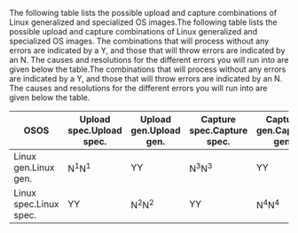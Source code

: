 <span data-ttu-id="fffa6-101">The following table lists the possible upload and capture combinations of Linux generalized and specialized OS images.</span><span class="sxs-lookup"><span data-stu-id="fffa6-101">The following table lists the possible upload and capture combinations of Linux generalized and specialized OS images.</span></span> <span data-ttu-id="fffa6-102">The combinations that will process without any errors are indicated by a Y, and those that will throw errors are indicated by an N. The causes and resolutions for the different errors you will run into are given below the table.</span><span class="sxs-lookup"><span data-stu-id="fffa6-102">The combinations that will process without any errors are indicated by a Y, and those that will throw errors are indicated by an N. The causes and resolutions for the different errors you will run into are given below the table.</span></span>

| <span data-ttu-id="fffa6-103">OS</span><span class="sxs-lookup"><span data-stu-id="fffa6-103">OS</span></span> | <span data-ttu-id="fffa6-104">Upload spec.</span><span class="sxs-lookup"><span data-stu-id="fffa6-104">Upload spec.</span></span> | <span data-ttu-id="fffa6-105">Upload gen.</span><span class="sxs-lookup"><span data-stu-id="fffa6-105">Upload gen.</span></span> | <span data-ttu-id="fffa6-106">Capture spec.</span><span class="sxs-lookup"><span data-stu-id="fffa6-106">Capture spec.</span></span> | <span data-ttu-id="fffa6-107">Capture gen.</span><span class="sxs-lookup"><span data-stu-id="fffa6-107">Capture gen.</span></span> |
| --- | --- | --- | --- | --- |
| <span data-ttu-id="fffa6-108">Linux gen.</span><span class="sxs-lookup"><span data-stu-id="fffa6-108">Linux gen.</span></span> |<span data-ttu-id="fffa6-109">N<sup>1</sup></span><span class="sxs-lookup"><span data-stu-id="fffa6-109">N<sup>1</sup></span></span> |<span data-ttu-id="fffa6-110">Y</span><span class="sxs-lookup"><span data-stu-id="fffa6-110">Y</span></span> |<span data-ttu-id="fffa6-111">N<sup>3</sup></span><span class="sxs-lookup"><span data-stu-id="fffa6-111">N<sup>3</sup></span></span> |<span data-ttu-id="fffa6-112">Y</span><span class="sxs-lookup"><span data-stu-id="fffa6-112">Y</span></span> |
| <span data-ttu-id="fffa6-113">Linux spec.</span><span class="sxs-lookup"><span data-stu-id="fffa6-113">Linux spec.</span></span> |<span data-ttu-id="fffa6-114">Y</span><span class="sxs-lookup"><span data-stu-id="fffa6-114">Y</span></span> |<span data-ttu-id="fffa6-115">N<sup>2</sup></span><span class="sxs-lookup"><span data-stu-id="fffa6-115">N<sup>2</sup></span></span> |<span data-ttu-id="fffa6-116">Y</span><span class="sxs-lookup"><span data-stu-id="fffa6-116">Y</span></span> |<span data-ttu-id="fffa6-117">N<sup>4</sup></span><span class="sxs-lookup"><span data-stu-id="fffa6-117">N<sup>4</sup></span></span> |

